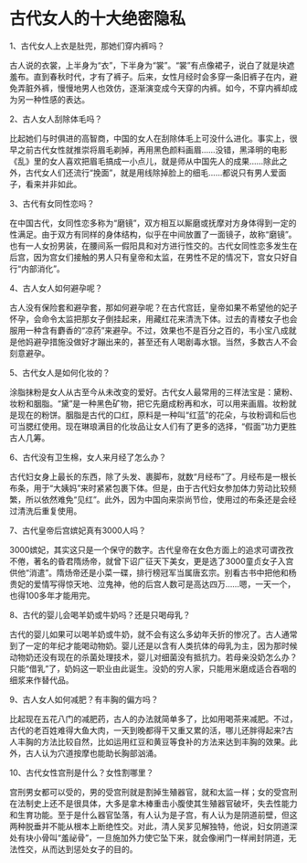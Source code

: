 古代女人的十大绝密隐私
======================

1、古代女人上衣是肚兜，那她们穿内裤吗？

古人说的衣裳，上半身为“衣”，下半身为“裳”。“裳”有点像裙子，说白了就是块遮羞布。直到春秋时代，才有了裤子。后来，女性月经时会多穿一条旧裤子在内，避免弄脏外裤，慢慢地男人也效仿，逐渐演变成今天穿的内裤。如今，不穿内裤却成为另一种性感的表达。

2、古人女人刮除体毛吗？

比起她们与时俱进的高智商，中国的女人在刮除体毛上可没什么进化。事实上，很早之前古代女性就推崇将眉毛剃掉，再用黑色颜料画眉……没错，黑泽明的电影《乱》里的女人喜欢把眉毛搞成一小点儿，就是师从中国先人的成果……除此之外，古代女人们还流行“挽面”，就是用线除掉脸上的细毛……都说只有男人爱面子，看来并非如此。

3、古代有女同性恋吗？

在中国古代，女同性恋多称为“磨镜”，双方相互以厮磨或抚摩对方身体得到一定的性满足。由于双方有同样的身体结构，似乎在中间放置了一面镜子，故称“磨镜”。也有一人女扮男装，在腰间系一假阳具和对方进行性交的。古代女同性恋多发生在后宫，因为宫女们接触的男人只有皇帝和太监，在男性不足的情况下，宫女只好自行“内部消化”。

4、古人女人如何避孕呢？

古人没有保险套和避孕套，那如何避孕呢？在古代宫廷，皇帝如果不希望他的妃子怀孕，会命令太监把那女子倒挂起来，用藏红花来清洗下体。过去的青楼女子也会服用一种含有麝香的“凉药”来避孕。不过，效果也不是百分之百的，韦小宝八成就是他妈避孕措施没做好才蹦出来的，甚至还有人喝剧毒水银。当然，多数古人不会刻意避孕。

5、古代女人是如何化妆的？

涂脂抹粉是女人从古至今从未改变的爱好。古代女人最常用的三样法宝是：黛粉、妆粉和胭脂。“黛”是一种黑色矿物，把它先磨成粉再和水，可以用来画眉。妆粉就是现在的粉饼。胭脂是古代的口红，原料是一种叫“红蓝”的花朵，与妆粉调和后也可当腮红使用。现在琳琅满目的化妆品让女人们有了更多的选择，“假面”功力更胜古人几筹。

6、古代没有卫生棉，女人来月经了怎么办？

古代妇女身上最长的东西，除了头发、裹脚布，就数“月经布”了。月经布是一根长布条，用于“大姨妈”来时紧紧包裹下体。但是，由于古代妇女参加体力劳动比较频繁，所以依然难免“见红”。此外，因为中国向来崇尚节俭，使用过的布条还是会经过清洗后重复使用。

7、古代皇帝后宫嫔妃真有3000人吗？

3000嫔妃，其实这只是一个保守的数字。古代皇帝在女色方面上的追求可谓孜孜不倦，著名的昏君隋炀帝，就曾下诏广征天下美女，更是选了3000童贞女子入宫供他“消遣”。隋炀帝还是小菜一碟，排行榜冠军当属唐玄宗。别看古书中把他和杨贵妃的爱情写得惊天地、泣鬼神，他的后宫人数可是高达四万……嗯，一天一个，也得100多年才能用完。

8、古代的婴儿会喝羊奶或牛奶吗？还是只喝母乳？

古代的婴儿如果可以喝羊奶或牛奶，就不会有这么多幼年夭折的惨况了。古人通常到了一定的年纪才能喝动物奶。婴儿还是以含有人类抗体的母乳为主，因为那时候动物奶还没有现在的杀菌处理技术，婴儿对细菌没有抵抗力。若母亲没奶怎么办？只能“借乳”了，奶妈这一职业由此诞生。没奶的穷人家，只能用米磨成适合吞咽的细浆来作替代品。

9、古人女人如何减肥？有丰胸的偏方吗？

比起现在五花八门的减肥药，古人的办法就简单多了，比如用喝茶来减肥。不过，古代的老百姓难得大鱼大肉，一天到晚都得干又重又累的活，哪儿还胖得起来?古人丰胸的方法比较自然，比如运用红豆和黄豆等食补的方法来达到丰胸的效果。此外，古人认为穴道按摩也能助长胸部汹涌。

10、古代女性宫刑是什么？女性割哪里？

宫刑男女都可以受的，男的受宫刑就是割掉生殖器官，就和太监一样；女的受宫刑在法制史上还不是很具体，大多是拿木棒重击小腹使其生殖器官破坏，失去性能力和生育功能。至于是什么器官坠落，有人认为是子宫，有人认为是阴道前壁，但这两种脱垂并不能从根本上断绝性交。对此，清人吴芗见解独特，他说，妇女阴道深处有块小骨叫“羞祕骨”，一旦施加外力使它坠下来，就会像闸门一样闸封阴道，无法性交，从而达到惩处女子的目的。
